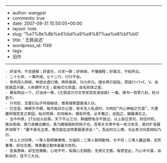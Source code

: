 - --
- author: wangpei
- comments: true
- date: 2007-08-31 15:50:05+00:00
- layout: note
- slug: '%e7%8e%8b%e4%bd%a9%e8%87%aa%e8%bf%b0'
- title: ' 王佩自述'
- wordpress_id: 1149
- tags:
- 旧作
- --
    - 好读书，不求甚解；好宴乐，只求一醉；好网络，不懂编程；好属文，不知所云。
    - 二十七年，一事所成，七十二行，行行不会。
    - 幸而闯入网络，神游太虚幻境。两年面屏，功力非凡。擅长拷贝粘贴，深谙Ctrl+C、V。会拔插显示器，人称硬件大王；能格式化软盘。自名软体之星。
    - 著有网站一个，打油诗一卷，《王佩诺贝尔文学奖受奖演说辞》一篇，情书一百零八封，检讨若干。
    - 只可叹，无警幻仙子传授秘技，惟易维联盟邀请入伙。
    - 忆往昔，峥嵘岁月稠，每月每日办公室，夜半无人私语时。为响应“内心神秘之咒语”，为重建坍塌荒芜之家园。枯对荧屏，形同槁木。偶有所悟，必手舞之，足蹈之，踌躇满志之。
    - 当今中原，IT业如火如荼。天下不止三分，群雄野兔亦不放过。以上各位贤兄，抓住时机，推出易维。真乃高瞻远瞩也，真乃瞎猫碰到死耗子也。吾家乡文革中有一老汉发言，面对扩音器声泪俱下：“要不是毛主席，俺怎能在这喷雾器里讲话！”。吾此时之心情，与此老汉何其相似乃尔。
    - 世上人分四等，一等人聪明兼懒惰，为福将；二等人聪明勤快，为干将；三等人蠢且懒，无所事事，却也无害。惟愚蠢又勤快者最为危险。
    - 吾虽愚昧，却生性懒散，心地不坏，有贼心无贼胆，无用又无害。每想至此，乃心中大喜，自斟自饮，狂干三大白。 
